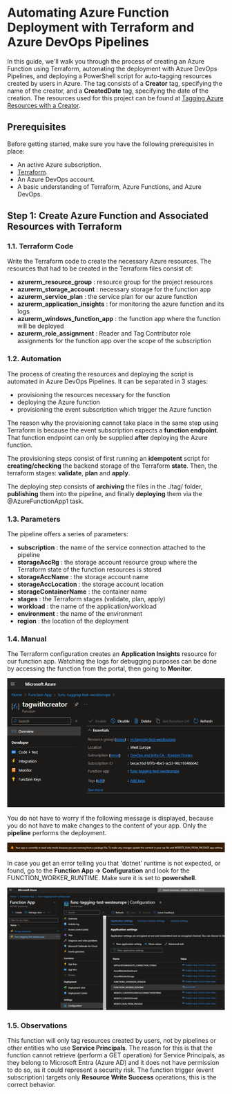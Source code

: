 # Automating Azure Function Deployment with Terraform and Azure DevOps Pipelines

In this guide, we'll walk you through the process of creating an Azure Function using Terraform, automating the deployment with Azure DevOps Pipelines, and deploying a PowerShell script for auto-tagging resources created by users in Azure.
The tag consists of a **Creator** tag, specifying the name of the creator, and a **CreatedDate** tag, specifying the date of the creation.
The resources used for this project can be found at [Tagging Azure Resources with a Creator](https://techcommunity.microsoft.com/t5/core-infrastructure-and-security/tagging-azure-resources-with-a-creator/ba-p/1479819#:~:text=Update:%20Objects%20created%20by%20a,role%20in%20Azure%20Active%20Directory).

## Prerequisites

Before getting started, make sure you have the following prerequisites in place:

- An active Azure subscription.
- [Terraform](https://www.terraform.io/).
- An Azure DevOps account.
- A basic understanding of Terraform, Azure Functions, and Azure DevOps.

## Step 1: Create Azure Function and Associated Resources with Terraform

### 1.1. Terraform Code

Write the Terraform code to create the necessary Azure resources.
The resources that had to be created in the Terraform files consist of:

- **azurerm_resource_group** : resource group for the project resources
- **azurerm_storage_account** : necessary storage for the function app
- **azurerm_service_plan** : the service plan for our azure function
- **azurerm_application_insights** : for monitoring the azure function and its logs
- **azurerm_windows_function_app** : the function app where the function will be deployed
- **azurerm_role_assignment** : Reader and Tag Contributor role assignments for the function app over the scope of the subscription

### 1.2. Automation

The process of creating the resources and deploying the script is automated in Azure DevOps Pipelines.
It can be separated in 3 stages:

- provisioning the resources necessary for the function
- deploying the Azure function
- provisioning the event subscription which trigger the Azure function

The reason why the provisioning cannot take place in the same step using Terraform is because the event subscription expects a **function endpoint**.
That function endpoint can only be supplied **after** deploying the Azure function.

The provisioning steps consist of first running an **idempotent** script for **creating/checking** the backend storage of the Terraform **state**.
Then, the terraform stages: **validate**, **plan** and **apply**.

The deploying step consists of **archiving** the files in the ./tag/ folder, **publishing** them into the pipeline, and finally **deploying** them via the @AzureFunctionApp1 task.

### 1.3. Parameters

The pipeline offers a series of parameters:

- **subscription** : the name of the service connection attached to the pipeline
- **storageAccRg** : the storage account resource group where the Terraform state of the function resources is stored
- **storageAccName** : the storage account name
- **storageAccLocation** : the storage account location
- **storageContainerName** : the container name
- **stages** : the Terraform stages (validate, plan, apply)
- **workload** : the name of the application/workload
- **environment** : the name of the environment
- **region** : the location of the deployment

### 1.4. Manual

The Terraform configuration creates an **Application Insights** resource for our function app.
Watching the logs for debugging purposes can be done by accessing the function from the portal, then going to **Monitor**.

![Monitor](documentation-resources/monitor.png)

You do not have to worry if the following message is displayed, because you do not have to make changes to the content of your app. Only the **pipeline** performs the deployment.

![Warning](documentation-resources/warning.png)

In case you get an error telling you that 'dotnet' runtime is not expected, or found, go to the **Function App -> Configuration** and look for the FUNCTION_WORKER_RUNTIME.
Make sure it is set to **powershell**.

![Runtime](documentation-resources/runtime.png)

### 1.5. Observations

This function will only tag resources created by users, not by pipelines or other entities who use **Service Principals**.
The reason for this is that the function cannot retrieve (perform a GET operation) for Service Principals, as they belong to Microsoft Entra (Azure AD) and it does not have permission to do so, as it could represent a security risk.
The function trigger (event subscription) targets only **Resource Write Success** operations, this is the correct behavior.
